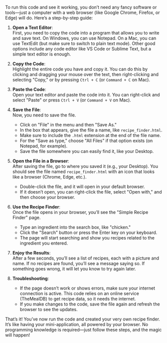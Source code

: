 To run this code and see it working, you don’t need any fancy software or tools—just a computer with a web browser (like Google Chrome, Firefox, or Edge) will do. Here’s a step-by-step guide:

1. **Open a Text Editor**:  
   First, you need to copy the code into a program that allows you to write and save text. On Windows, you can use Notepad. On a Mac, you can use TextEdit (but make sure to switch to plain text mode). Other good options include any code editor like VS Code or Sublime Text, but a simple text editor is enough.

2. **Copy the Code**:  
   Highlight the entire code you have and copy it. You can do this by clicking and dragging your mouse over the text, then right-clicking and selecting "Copy," or by pressing `Ctrl + C` (or `Command + C` on Mac).

3. **Paste the Code**:  
   Open your text editor and paste the code into it. You can right-click and select "Paste" or press `Ctrl + V` (or `Command + V` on Mac).

4. **Save the File**:  
   Now, you need to save the file.  
   - Click on "File" in the menu and then "Save As."  
   - In the box that appears, give the file a name, like `recipe_finder.html`.  
   - Make sure to include the `.html` extension at the end of the file name.  
   - For the "Save as type," choose "All Files" if that option exists (on Notepad, for example).  
   - Save the file somewhere you can easily find it, like your Desktop.

5. **Open the File in a Browser**:  
   After saving the file, go to where you saved it (e.g., your Desktop). You should see the file named `recipe_finder.html` with an icon that looks like a browser (Chrome, Edge, etc.).  
   - Double-click the file, and it will open in your default browser.  
   - If it doesn’t open, you can right-click the file, select "Open with," and then choose your browser.

6. **Use the Recipe Finder**:  
   Once the file opens in your browser, you’ll see the "Simple Recipe Finder" page.  
   - Type an ingredient into the search box, like "chicken."  
   - Click the "Search" button or press the Enter key on your keyboard.  
   - The page will start searching and show you recipes related to the ingredient you entered.

7. **Enjoy the Results**:  
   After a few seconds, you’ll see a list of recipes, each with a picture and name. If no recipes are found, you’ll see a message saying so. If something goes wrong, it will let you know to try again later.

8. **Troubleshooting**:  
   - If the page doesn’t work or shows errors, make sure your internet connection is active. This code relies on an online service (TheMealDB) to get recipe data, so it needs the internet.  
   - If you make changes to the code, save the file again and refresh the browser to see the updates.

That’s it! You’ve now run the code and created your very own recipe finder. It’s like having your mini-application, all powered by your browser. No programming knowledge is required—just follow these steps, and the magic will happen!